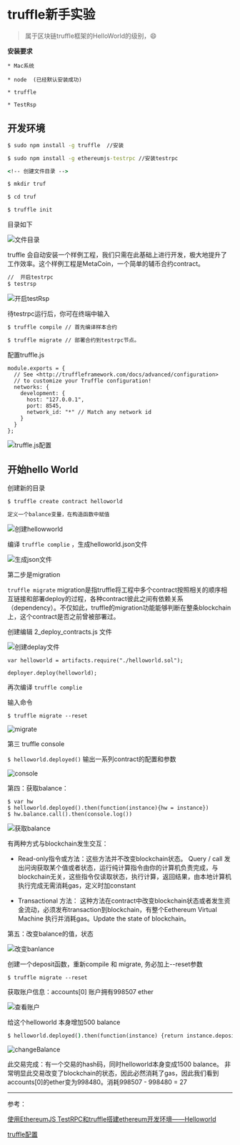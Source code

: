 # truffle新手实验

>	属于区块链truffle框架的HelloWorld的级别，😄

**安装要求**

	* Mac系统
	
	* node 	(已经默认安装成功)

	* truffle

	* TestRsp

## 开发环境
```cmd
$ sudo npm install -g truffle  //安装

$ sudo npm install -g ethereumjs-testrpc //安装testrpc

<!-- 创建文件目录 -->

$ mkdir truf

$ cd truf

$ truffle init

```

目录如下

![文件目录](https://raw.githubusercontent.com/HerryLo/Knowledge/master/Img/FileDir.png)

truffle 会自动安装一个样例工程，我们只需在此基础上进行开发，极大地提升了工作效率。这个样例工程是MetaCoin，一个简单的辅币合约contract。

```cmd
//  开启testrpc
$ testrsp
```
![开启testRsp](https://raw.githubusercontent.com/HerryLo/Knowledge/master/Img/testRsp.png)


待testrpc运行后，你可在终端中输入
```cmd
$ truffle compile // 首先编译样本合约

$ truffle migrate // 部署合约到testrpc节点。
```

配置truffle.js
```
module.exports = {
  // See <http://truffleframework.com/docs/advanced/configuration>
  // to customize your Truffle configuration!
  networks: {
    development: {
      host: "127.0.0.1",
      port: 8545,
      network_id: "*" // Match any network id
    }
  }
};
```
![truffle.js配置](https://raw.githubusercontent.com/HerryLo/Knowledge/master/Img/truffle配置.png)


## 开始hello World
创建新的目录
```cmd
$ truffle create contract helloworld

定义一个balance变量，在构造函数中赋值
```
![创建hellowworld](https://raw.githubusercontent.com/HerryLo/Knowledge/master/Img/CreateHW.png)

编译 ```truffle complie``` ，生成helloworld.json文件

![生成json文件](https://raw.githubusercontent.com/HerryLo/Knowledge/master/Img/compJson.png)

第二步是migration

```truffle migrate``` migration是指truffle将工程中多个contract按照相关的顺序相互链接和部署deploy的过程，各种contract彼此之间有依赖关系（dependency）。不仅如此，truffle的migration功能能够判断在整条blockchain上，这个contract是否之前曾被部署过。

创建编辑 2_deploy_contracts.js 文件

![创建deplay文件](https://raw.githubusercontent.com/HerryLo/Knowledge/master/Img/deplay.png)
```
var helloworld = artifacts.require("./helloworld.sol");

deployer.deploy(helloworld);

```

再次编译 ```truffle complie```

输入命令
```
$ truffle migrate --reset
```
![migrate](https://raw.githubusercontent.com/HerryLo/Knowledge/master/Img/migrate.png)

第三 truffle console

```$ helloworld.deployed()``` 输出一系列contract的配置和参数

![console](https://raw.githubusercontent.com/HerryLo/Knowledge/master/Img/console.png)

第四：获取balance：

```
$ var hw 
$ helloworld.deployed().then(function(instance){hw = instance})
$ hw.balance.call().then(console.log())
```
![获取balance](https://raw.githubusercontent.com/HerryLo/Knowledge/master/Img/balance.png)

有两种方式与blockchain发生交互：

* Read-only指令或方法：这些方法并不改变blockchain状态。 Query / call 发出问询获取某个值或者状态，运行纯计算指令由你的计算机负责完成，与blockchain无关，这些指令仅读取状态，执行计算，返回结果，由本地计算机执行完成无需消耗gas，定义时加constant

* Transactional 方法： 这种方法在contract中改变blockchain状态或者发生资金流动，必须发布transaction到blockchain，有整个Eethereum Virtual Machine 执行并消耗gas。Update the state of blockchain。

第五：改变balance的值，状态

![改变banlance](https://raw.githubusercontent.com/HerryLo/Knowledge/master/Img/changeHWFile.png.png)

创建一个deposit函数，重新compile 和 migrate, 务必加上--reset参数

```
$ truffle migrate --reset
```
获取账户信息：accounts[0] 账户拥有998507 ether

![查看账户](https://raw.githubusercontent.com/HerryLo/Knowledge/master/Img/lookUser.png)

给这个helloworld 本身增加500 balance

```cmd
$ helloworld.deployed().then(function(instance) {return instance.deposit(500)}).then(console.log());

```

![changeBalance](https://raw.githubusercontent.com/HerryLo/Knowledge/master/Img/changeBalance.png)

此交易完成：有一个交易的hash码，同时helloworld本身变成1500 balance。
非常明显此交易改变了blockchain的状态，因此必然消耗了gas，因此我们看到accounts[0]的ether变为998480。消耗998507 - 998480 = 27

****

参考：

[使用EthereumJS TestRPC和truffle搭建ethereum开发环境——Helloworld](https://zhuanlan.zhihu.com/p/26735367)

[truffle配置](http://truffleframework.com/docs/advanced/configuration)





